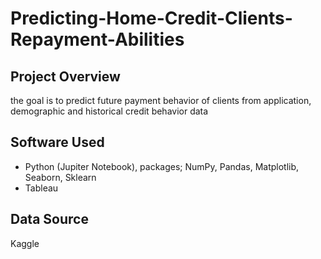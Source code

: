 # Predicting-Home-Credit-Clients-Repayment-Abilities

## Project Overview
the goal is to predict future payment behavior of clients from application, demographic and historical credit behavior data

## Software Used

- Python (Jupiter Notebook), packages; NumPy, Pandas, Matplotlib, Seaborn, Sklearn
- Tableau

## Data Source
Kaggle

